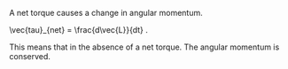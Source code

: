 A net torque causes a change in angular momentum. 

<lrn-math>\vec{tau}_{net} = \frac{d\vec{L}}{dt} </lrn-math>.

This means that in the absence of a net torque. The angular momentum is conserved. 
